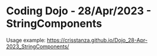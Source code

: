 # Coding Dojo - 28/Apr/2023 - StringComponents

Usage example: https://crisstanza.github.io/Dojo_28-Apr-2023_StringComponents/
